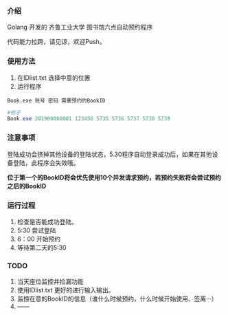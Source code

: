 ### 介绍

Golang 开发的 齐鲁工业大学 图书馆六点自动预约程序

代码能力拉跨，请见谅，欢迎Push。

### 使用方法

1. 在IDlist.txt 选择中意的位置
2. 运行程序

`Book.exe 账号 密码 需要预约的BookID`

```powershell
#例子
Book.exe 201900000001 123456 5735 5736 5737 5738 5739
```

### 注意事项

登陆成功会挤掉其他设备的登陆状态，5.30程序自动登录成功后，如果在其他设备登陆，此程序会失效哦。

**位于第一个的BookID将会优先使用10个并发请求预约，若预约失败将会尝试预约之后的BookID**

### 运行过程

1. 检查是否能成功登陆。
2. 5:30 尝试登陆
3. 6：00 开始预约
4. 等待第二天的5:30

### TODO

1. 当天座位监控并捡漏功能
2. 使用IDlist.txt 更好的进行输入输出。
3. 监控在意的BookID的信息（谁什么时候预约，什么时候开始使用、签离···）
4. ——